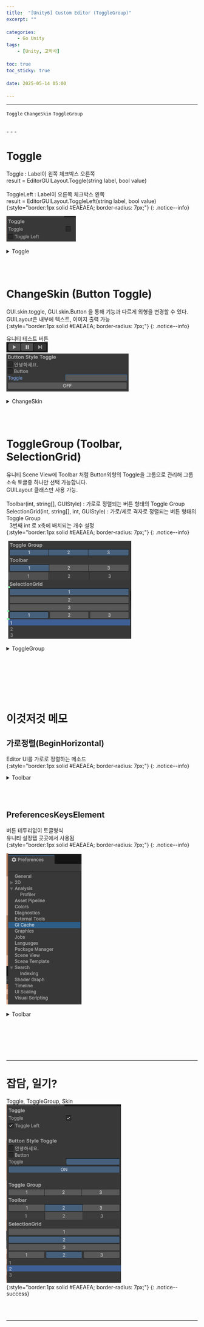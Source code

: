 ```yaml
---
title:  "[Unity6] Custom Editor (ToggleGroup)"
excerpt: ""

categories:
    - Go Unity
tags:
    - [Unity, 고박사]

toc: true
toc_sticky: true
 
date: 2025-05-14 05:00

---
```

- - -

`Toggle` `ChangeSkin` `ToggleGroup`

<br>
- - - 

# Toggle
Toggle : Label이 왼쪽 체크박스 오른쪽  
result = EditorGUILayout.Toggle(string label, bool value)  
&nbsp;  
ToggleLeft : Label이 오른쪽 체크박스 왼쪽  
result = EditorGUILayout.ToggleLeft(string label, bool value)  
{:style="border:1px solid #EAEAEA; border-radius: 7px;"}
{: .notice--info}  

![Image](https://github.com/levell1/levell1.github.io/blob/main/Image/Editor/9.png?raw=true)   

<details>
<summary>Toggle</summary>
<div class="notice--primary" markdown="1"> 

```c# 
private bool toggleValue = false;

toggleValue = EditorGUILayout.Toggle("Toggle", toggleValue);
toggleValue = EditorGUILayout.ToggleLeft("Toggle Left", toggleValue);
```
</div>
</details>

<br><br>

# ChangeSkin (Button Toggle)
GUI.skin.toggle, GUI.skin.Button 을 통해 기능과 다르게 외형을 변경할 수 있다.  
GUILayout은 내부에 텍스트, 이미지 출력 가능  
{:style="border:1px solid #EAEAEA; border-radius: 7px;"}
{: .notice--info}    

유니티 테스트 버튼  
![Image](https://github.com/levell1/levell1.github.io/blob/main/Image/Editor/10.png?raw=true)   
![Image](https://github.com/levell1/levell1.github.io/blob/main/Image/Editor/11.png?raw=true)   

<details>
<summary>ChangeSkin</summary>
<div class="notice--primary" markdown="1"> 

```c# 
public void ChangeSkin(GUIStyle titleStyle)
{
    EditorGUILayout.Space(18);
    EditorGUILayout.LabelField("Button Style Toggle", titleStyle);

    // Label 이지만 스타일만 토글 작동X
    GUILayout.Label("안녕하세요.", GUI.skin.toggle);

    // 버튼이지만 스타일은 토글 누르면 ON 마우스때면 OFF
    if (GUILayout.Button(new GUIContent("Button"), GUI.skin.toggle)) { Debug.Log("버튼."); }

    // 토글이지만 스타일은 버튼 
    toggleValue = EditorGUILayout.Toggle("Toggle", toggleValue, GUI.skin.button);

    // 내부에 이미지, 텍스트를 출력할 수 있기 때문에 EditorGUILayout 대신 GUILayout 사용
    toggleValue = GUILayout.Toggle(toggleValue, toggleValue ? "ON" : "OFF", GUI.skin.button);
}
```
</div>
</details>

<br><br>

# ToggleGroup (Toolbar, SelectionGrid)
유니티 Scene View에 Toolbar 처럼 Button외형의 Toggle을 그룹으로 관리해 그룹 소속 토글중 하나만 선택 가능합니다.  
GUILayout 클래스만 사용 가능.  
&nbsp;  
Toolbar(int, string[], GUIStyle) : 가로로 정렬되는 버튼 형태의 Toggle Group  
SelectionGrid(int, string[], int, GUIStyle) : 가로/세로 격자로 정렬되는 버튼 형태의 Toggle Group  
&nbsp; 3번째 int 로 x축에 배치되는 개수 설정  
{:style="border:1px solid #EAEAEA; border-radius: 7px;"}
{: .notice--info} 

![Image](https://github.com/levell1/levell1.github.io/blob/main/Image/Editor/12.png?raw=true)   

<details>
<summary>ToggleGroup</summary>
<div class="notice--primary" markdown="1"> 

```c# 
public void ToggleGroup(GUIStyle titleStyle)
{
    EditorGUILayout.Space(18);
    EditorGUILayout.LabelField("Toggle Group", titleStyle);

    EditorGUILayout.BeginHorizontal();
    first = GUILayout.Toggle(first, "1", EditorStyles.miniButtonLeft);
    second = GUILayout.Toggle(second, "2", EditorStyles.miniButtonMid);
    third = GUILayout.Toggle(third, "3", EditorStyles.miniButtonRight);
    EditorGUILayout.EndHorizontal();

    EditorGUILayout.LabelField("Toolbar", titleStyle);
    selected = GUILayout.Toolbar(selected, new string[] { "1", "2", "3" });
    selected = GUILayout.Toolbar(selected, new string[] { "1", "2", "3" }, EditorStyles.toolbarButton);

    EditorGUILayout.LabelField("SelectionGrid", titleStyle);
    selected = GUILayout.SelectionGrid(selected, new string[] { "1", "2", "3" }, 1);
    selected = GUILayout.SelectionGrid(selected, new string[] { "1", "2", "3" }, 3);
    selected = GUILayout.SelectionGrid(selected, new string[] { "1", "2", "3" }, 1, "PreferencesKeysElement");
}
```
</div>
</details>


<br><br><br><br><br><br>

# 이것저것 메모

## 가로정렬(BeginHorizontal)
Editor UI를 가로로 정렬하는 메소드  
{:style="border:1px solid #EAEAEA; border-radius: 7px;"}
{: .notice--info}  

<details>
<summary>Toolbar</summary>
<div class="notice--primary" markdown="1"> 

```c# 
EditorGUILayout.BeginHorizontal();
first = GUILayout.Toggle(first, "1", EditorStyles.miniButtonLeft);
second = GUILayout.Toggle(second, "2", EditorStyles.miniButtonMid);
third = GUILayout.Toggle(third, "3", EditorStyles.miniButtonRight);
EditorGUILayout.EndHorizontal();
```
</div>
</details>

<br><br>

## PreferencesKeysElement
버튼 테두리없이 토글형식  
유니티 설정탭 곳곳에서 사용됨  
{:style="border:1px solid #EAEAEA; border-radius: 7px;"}
{: .notice--info}  

![Image](https://github.com/levell1/levell1.github.io/blob/main/Image/Editor/13.png?raw=true)  

<details>
<summary>Toolbar</summary>
<div class="notice--primary" markdown="1"> 

```c# 
selected = GUILayout.SelectionGrid(selected, new string[] { "1", "2", "3" }, 1, "PreferencesKeysElement");
```
</div>
</details>

<br><br><br><br><br>
- - - 


# 잡담, 일기?
Toggle, ToggleGroup, Skin  
![Image](https://github.com/levell1/levell1.github.io/blob/main/Image/Editor/19.png?raw=true)  
{:style="border:1px solid #EAEAEA; border-radius: 7px;"}
{: .notice--success}  


<br><br>
- - -